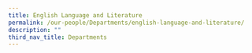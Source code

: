 ```yaml
---
title: English Language and Literature
permalink: /our-people/Departments/english-language-and-literature/
description: ""
third_nav_title: Departments
---
```

